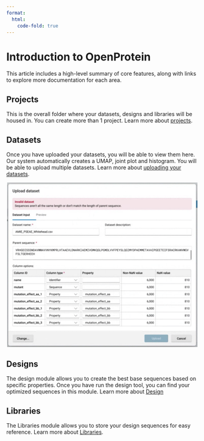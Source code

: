 ```yaml
---
format:
  html:
    code-fold: true
---
```


# Introduction to OpenProtein

This article includes a high-level summary of core features, along with links to explore more
documentation for each area.

## Projects

This is the overall folder where your datasets, designs and libraries
will be housed in. You can create more than 1 project. Learn more about
[projects](dataset-page.md#creating-a-project).

## Datasets

Once you have uploaded your datasets, you will be able to view them
here. Our system automatically creates a UMAP, joint plot and histogram.
You will be able to upload multiple datasets. Learn more about
[uploading your datasets](dataset-page.md#uploading-a-dataset).

<p align="center">
<img src="main_tutorial_images/07_new_upload.png" width="500">
</p>

## Designs

The design module allows you to create the best base sequences based on
specific properties. Once you have run the design tool, you can find
your optimized sequences in this module. Learn more about [Design](design-page.md)

## Libraries

The Libraries module allows you to store your design sequences for easy
reference. Learn more about [Libraries](library-page.md).